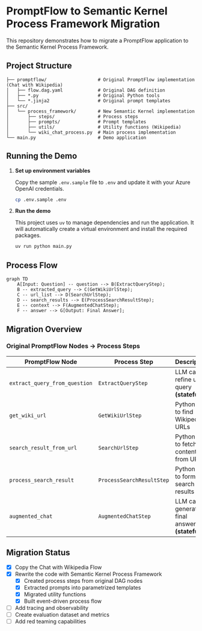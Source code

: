 # PromptFlow to Semantic Kernel Process Framework Migration

This repository demonstrates how to migrate a PromptFlow application to the Semantic Kernel Process Framework.

## Project Structure

```text
├── promptflow/                   # Original PromptFlow implementation (Chat with Wikipedia)
│   ├── flow.dag.yaml             # Original DAG definition
│   ├── *.py                      # Original Python tools
│   └── *.jinja2                  # Original prompt templates
├── src/
│   └── process_framework/        # New Semantic Kernel implementation
│       ├── steps/                # Process steps
│       ├── prompts/              # Prompt templates
│       ├── utils/                # Utility functions (Wikipedia)
│       └── wiki_chat_process.py  # Main process implementation
└── main.py                       # Demo application
```

## Running the Demo

1.  **Set up environment variables**

    Copy the sample `.env.sample` file to `.env` and update it with your Azure OpenAI credentials.

    ```bash
    cp .env.sample .env
    ```

2.  **Run the demo**

    This project uses `uv` to manage dependencies and run the application. It will automatically create a virtual environment and install the required packages.

    ```bash
    uv run python main.py
    ```

## Process Flow

```mermaid
graph TD
    A[Input: Question] -- question --> B(ExtractQueryStep);
    B -- extracted_query --> C(GetWikiUrlStep);
    C -- url_list --> D(SearchUrlStep);
    D -- search_results --> E(ProcessSearchResultStep);
    E -- context --> F(AugmentedChatStep);
    F -- answer --> G[Output: Final Answer];
```

## Migration Overview

### Original PromptFlow Nodes → Process Steps

| PromptFlow Node               | Process Step              | Description                                      |
| ----------------------------- | ------------------------- | ------------------------------------------------ |
| `extract_query_from_question` | `ExtractQueryStep`        | LLM call to refine user query **(stateful)**     |
| `get_wiki_url`                | `GetWikiUrlStep`          | Python tool to find Wikipedia URLs               |
| `search_result_from_url`      | `SearchUrlStep`           | Python tool to fetch content from URLs           |
| `process_search_result`       | `ProcessSearchResultStep` | Python tool to format search results             |
| `augmented_chat`              | `AugmentedChatStep`       | LLM call to generate final answer **(stateful)** |

## Migration Status

- [x] Copy the Chat with Wikipedia Flow
- [x] Rewrite the code with Semantic Kernel Process Framework
  - [x] Created process steps from original DAG nodes
  - [x] Extracted prompts into parametrized templates
  - [x] Migrated utility functions
  - [x] Built event-driven process flow
- [ ] Add tracing and observability
- [ ] Create evaluation dataset and metrics
- [ ] Add red teaming capabilities
